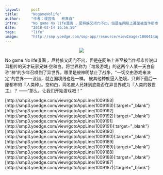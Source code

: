 ```yaml
---
layout:     post
title:      "NogameNolife"
author:     "作者：榎宫祐   柊真白"
intro:      "No game No life漫画 ，尼特族又闭门不出，但是在网络上甚至被当作都市传说口耳相传的天才玩家兄妹·空和白。将世界称为「垃圾游戏」的这两个人某一天白自称“神”的少年召唤到了异世界。哪里是被神明禁止了战争，“一切交由游戏来决定”的世界——没错，就连国境线也是一样。 被其他种族逼入绝境，只剩下最后一座都市的『人类种』。空和白，两名废人兄妹到底能否在异世界成为『人类的救世主』？ ——“那么，让我们开始游戏吧！”"
date:       "2018-02-14 16:56:50"
tags:       "life"
image:      "http://smp.yoedge.com/smp-app/resource/viewImage/1000414appline.png"
---
```

<div style="text-align: center">
<p><img src="http://smp.yoedge.com/smp-app/resource/viewImage/1000414appline.png"/></p>
</div>
<p class="post-meta">
<span>No game No life漫画 ，尼特族又闭门不出，但是在网络上甚至被当作都市传说口耳相传的天才玩家兄妹·空和白。将世界称为「垃圾游戏」的这两个人某一天白自称“神”的少年召唤到了异世界。哪里是被神明禁止了战争，“一切交由游戏来决定”的世界——没错，就连国境线也是一样。 被其他种族逼入绝境，只剩下最后一座都市的『人类种』。空和白，两名废人兄妹到底能否在异世界成为『人类的救世主』？ ——“那么，让我们开始游戏吧！”</span>
</p>
[http://smp3.yoedge.com/view/gotoAppLine/1009193](http://smp3.yoedge.com/view/gotoAppLine/1009193){:target="_blank"}
[http://smp3.yoedge.com/view/gotoAppLine/1009192](http://smp3.yoedge.com/view/gotoAppLine/1009192){:target="_blank"}
[http://smp3.yoedge.com/view/gotoAppLine/1009191](http://smp3.yoedge.com/view/gotoAppLine/1009191){:target="_blank"}
[http://smp3.yoedge.com/view/gotoAppLine/1009190](http://smp3.yoedge.com/view/gotoAppLine/1009190){:target="_blank"}
[http://smp3.yoedge.com/view/gotoAppLine/1009189](http://smp3.yoedge.com/view/gotoAppLine/1009189){:target="_blank"}
[http://smp3.yoedge.com/view/gotoAppLine/1009188](http://smp3.yoedge.com/view/gotoAppLine/1009188){:target="_blank"}
[http://smp3.yoedge.com/view/gotoAppLine/1009187](http://smp3.yoedge.com/view/gotoAppLine/1009187){:target="_blank"}


